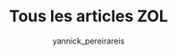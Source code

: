 ---
layout: post-index
title: Tous les articles ZOL
author: yannick_pereirareis
excerpt: "Liste de tous les articles techniques de ZOL"
---